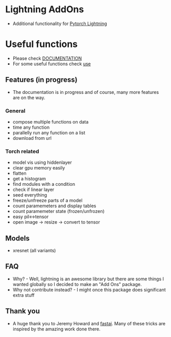 # Lightning AddOns

- Additional functionality for [Pytorch Lightning](https://github.com/PyTorchLightning/pytorch-lightning)

# Useful functions
- Please check [DOCUMENTATION](https://subhadityamukherjee.github.io/lightningAddOns/)
- For some useful functions check [use](useful.md)

## Features (in progress)
- The documentation is in progress and of course, many more features are on the way. 
### General
- compose multiple functions on data
- time any function
- parallelly run any function on a list
- download from url

### Torch related
- model vis using hiddenlayer
- clear gpu memory easily 
- flatten
- get a histogram
- find modules with a condition
- check if linear layer
- seed everything
- freeze/unfreeze parts of a model
- count paramemeters and display tables
- count paramemeter state (frozen/unfrozen)
- easy pil<->tensor
- open image -> resize -> convert to tensor

## Models
- xresnet (all variants)


## FAQ
- Why?
        - Well, lightning is an awesome library but there are some things I wanted globally so I decided to make an "Add Ons" package. 
- Why not contribute instead?
        - I might once this package does significant extra stuff

## Thank you
- A huge thank you to Jeremy Howard and [fastai](https://github.com/fastai). Many of these tricks are inspired by the amazing work done there. 
